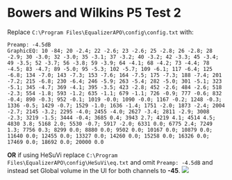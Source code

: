 # Bowers and Wilkins P5 Test 2
Replace `C:\Program Files\EqualizerAPO\config\config.txt` with:
```
Preamp: -4.5dB
GraphicEQ: 10 -84; 20 -2.4; 22 -2.6; 23 -2.6; 25 -2.8; 26 -2.8; 28 -2.9; 30 -3.0; 32 -3.0; 35 -3.1; 37 -3.2; 40 -3.2; 42 -3.3; 45 -3.4; 49 -3.5; 52 -3.7; 56 -3.8; 59 -3.9; 64 -4.1; 68 -4.2; 73 -4.4; 78 -4.5; 83 -4.7; 89 -5.0; 95 -5.3; 102 -5.7; 109 -6.1; 117 -6.4; 125 -6.8; 134 -7.0; 143 -7.3; 153 -7.6; 164 -7.5; 175 -7.3; 188 -7.4; 201 -7.2; 215 -6.8; 230 -6.4; 246 -5.9; 263 -5.4; 282 -5.0; 301 -5.1; 323 -5.1; 345 -4.7; 369 -4.1; 395 -3.5; 423 -2.8; 452 -2.6; 484 -2.6; 518 -2.3; 554 -1.8; 593 -1.2; 635 -1.1; 679 -1.1; 726 -0.9; 777 -0.6; 832 -0.4; 890 -0.3; 952 -0.1; 1019 -0.0; 1090 -0.0; 1167 -0.2; 1248 -0.3; 1336 -0.5; 1429 -0.7; 1529 -1.0; 1636 -1.4; 1751 -2.0; 1873 -2.4; 2004 -2.7; 2145 -3.2; 2295 -4.0; 2455 -4.0; 2627 -3.4; 2811 -2.9; 3008 -2.3; 3219 -1.5; 3444 -0.4; 3685 0.4; 3943 2.7; 4219 4.1; 4514 4.5; 4830 3.8; 5168 2.0; 5530 -0.7; 5917 -2.0; 6331 0.0; 6775 2.4; 7249 1.3; 7756 0.3; 8299 0.0; 8880 0.0; 9502 0.0; 10167 0.0; 10879 0.0; 11640 0.0; 12455 0.0; 13327 0.0; 14260 0.0; 15258 0.0; 16326 0.0; 17469 0.0; 18692 0.0; 20000 0.0
```
**OR** if using HeSuVi replace `C:\Program Files\EqualizerAPO\config\HeSuVi\eq.txt` and omit `Preamp: -4.5dB` and instead set Global volume in the UI for both channels to **-45**.
![](https://raw.githubusercontent.com/jaakkopasanen/AutoEq/master/results/Innerfidelity%202017/innerfidelity/onear/Bowers%20and%20Wilkins%20P5%20Test%202/Bowers%20and%20Wilkins%20P5%20Test%202.png)